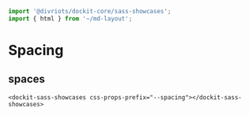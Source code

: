 ```js script
import '@divriots/dockit-core/sass-showcases';
import { html } from '~/md-layout';
```

# Spacing

## spaces

```html:html
<dockit-sass-showcases css-props-prefix="--spacing"></dockit-sass-showcases>
```
